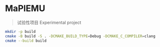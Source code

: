 # MaPlEMU

> 试验性项目 Experimental project

```sh
mkdir -p build
cmake -B build -S . -DCMAKE_BUILD_TYPE=Debug -DCMAKE_C_COMPILER=clang
cmake --build build
```